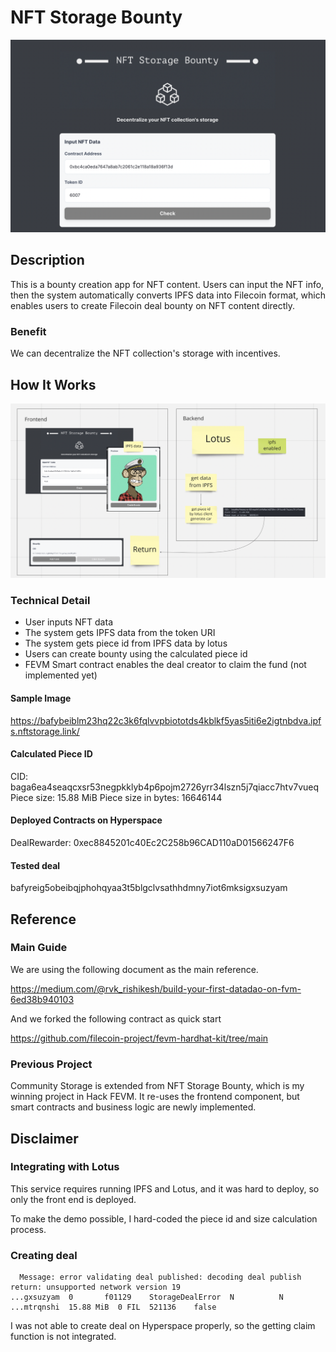 # NFT Storage Bounty

![top](./docs/top.png)

## Description

This is a bounty creation app for NFT content. Users can input the NFT info, then the system automatically converts IPFS data into Filecoin format, which enables users to create Filecoin deal bounty on NFT content directly.

### Benefit

We can decentralize the NFT collection's storage with incentives.

## How It Works

![how-it-works](./docs/how-it-works.png)

### Technical Detail

- User inputs NFT data
- The system gets IPFS data from the token URI
- The system gets piece id from IPFS data by lotus
- Users can create bounty using the calculated piece id
- FEVM Smart contract enables the deal creator to claim the fund (not implemented yet)

#### Sample Image

https://bafybeiblm23hq22c3k6fqlvvpbiototds4kblkf5yas5iti6e2igtnbdva.ipfs.nftstorage.link/

#### Calculated Piece ID

CID: baga6ea4seaqcxsr53negpkklyb4p6pojm2726yrr34lszn5j7qiacc7htv7vueq
Piece size: 15.88 MiB
Piece size in bytes: 16646144

#### Deployed Contracts on Hyperspace

DealRewarder: 0xec8845201c40Ec2C258b96CAD110aD01566247F6

#### Tested deal

bafyreig5obeibqjphohqyaa3t5blgclvsathhdmny7iot6mksigxsuzyam

## Reference

### Main Guide

We are using the following document as the main reference.

https://medium.com/@rvk_rishikesh/build-your-first-datadao-on-fvm-6ed38b940103

And we forked the following contract as quick start

https://github.com/filecoin-project/fevm-hardhat-kit/tree/main

### Previous Project

Community Storage is extended from NFT Storage Bounty, which is my winning project in Hack FEVM.
It re-uses the frontend component, but smart contracts and business logic are newly implemented.

## Disclaimer

### Integrating with Lotus

This service requires running IPFS and Lotus, and it was hard to deploy, so only the front end is deployed.

To make the demo possible, I hard-coded the piece id and size calculation process.

### Creating deal

```
  Message: error validating deal published: decoding deal publish return: unsupported network version 19
...gxsuzyam  0       f01129    StorageDealError  N          N         ...mtrqnshi  15.88 MiB  0 FIL  521136    false
```

I was not able to create deal on Hyperspace properly, so the getting claim function is not integrated.
